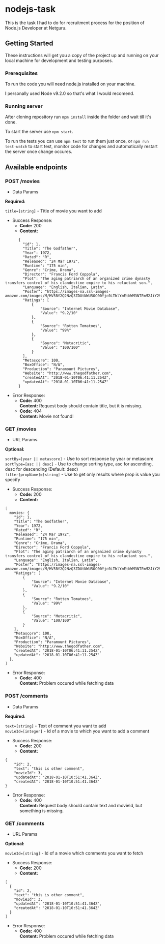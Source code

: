 # nodejs-task
This is the task I had to do for recruitment process for the position of Node.js Developer at Netguru.

## Getting Started
These instructions will get you a copy of the project up and running on your local machine for development and testing purposes.
### Prerequisites
To run the code you will need node.js installed on your machine.

I personally used Node v9.2.0 so that's what I would recomend.
### Running server
After cloning repository run `npm install` inside the folder and wait till it's done.

To start the server use `npm start`.

To run the tests you can use `npm test` to run them just once, or `npm run test-watch` to start test,
monitor code for changes and automatically restart the server once change occures.

## Available endpoints
### POST /movies
* Data Params

**Required:**

`title=[string]` - Title of movie you want to add

* Success Response:
  * **Code:** 200
  * **Content:**
```
      {
        "id": 1,
        "Title": "The Godfather",
        "Year": 1972,
        "Rated": "R",
        "Released": "24 Mar 1972",
        "Runtime": "175 min",
        "Genre": "Crime, Drama",
        "Director": "Francis Ford Coppola",
        "Plot": "The aging patriarch of an organized crime dynasty transfers control of his clandestine empire to his reluctant son.",
        "Language": "English, Italian, Latin",
        "Poster": "https://images-na.ssl-images-amazon.com/images/M/MV5BY2Q2NzQ3ZDUtNWU5OC00Yjc0LThlYmEtNWM3NTFmM2JiY2VhXkEyXkFqcGdeQXVyNzkwMjQ5NzM@._V1_SX300.jpg",
        "Ratings": [
            {
                "Source": "Internet Movie Database",
                "Value": "9.2/10"
            },
            {
                "Source": "Rotten Tomatoes",
                "Value": "99%"
            },
            {
                "Source": "Metacritic",
                "Value": "100/100"
            }
        ],
        "Metascore": 100,
        "BoxOffice": "N/A",
        "Production": "Paramount Pictures",
        "Website": "http://www.thegodfather.com",
        "createdAt": "2018-01-10T06:41:11.254Z",
        "updatedAt": "2018-01-10T06:41:11.254Z"
      }
```
* Error Response:
  * **Code:** 400<br />
    **Content:** Request body should contain title, but it is missing.
  * **Code:** 404<br />
    **Content:** Movie not found!

### GET /movies
* URL Params

**Optional:**

`sortBy=[year || metascore]` - Use to sort response by year or metascore<br />
`sortType=[asc || desc]` - Use to change sorting type, asc for ascending, desc for descending (Default: desc)<br />
`filter[propName]=[string]` - Use to get only results where prop is value you specify

* Success Response:
  * **Code:** 200
  * **Content:**
```
[
  movies: {
    "id": 1,
    "Title": "The Godfather",
    "Year": 1972,
    "Rated": "R",
    "Released": "24 Mar 1972",
    "Runtime": "175 min",
    "Genre": "Crime, Drama",
    "Director": "Francis Ford Coppola",
    "Plot": "The aging patriarch of an organized crime dynasty transfers control of his clandestine empire to his reluctant son.",
    "Language": "English, Italian, Latin",
    "Poster": "https://images-na.ssl-images-amazon.com/images/M/MV5BY2Q2NzQ3ZDUtNWU5OC00Yjc0LThlYmEtNWM3NTFmM2JiY2VhXkEyXkFqcGdeQXVyNzkwMjQ5NzM@._V1_SX300.jpg",
    "Ratings": [
        {
            "Source": "Internet Movie Database",
            "Value": "9.2/10"
        },
        {
            "Source": "Rotten Tomatoes",
            "Value": "99%"
        },
        {
            "Source": "Metacritic",
            "Value": "100/100"
        }
    ],
    "Metascore": 100,
    "BoxOffice": "N/A",
    "Production": "Paramount Pictures",
    "Website": "http://www.thegodfather.com",
    "createdAt": "2018-01-10T06:41:11.254Z",
    "updatedAt": "2018-01-10T06:41:11.254Z"
  },
]
```
* Error Response:
  * **Code:** 400<br />
    **Content:** Problem occured while fetching data
 
### POST /comments
* Data Params

**Required:**

`text=[string]` - Text of comment you want to add<br />
`movieId=[integer]` - Id of a movie to which you want to add a comment

* Success Response:
  * **Code:** 200
  * **Content:**
```
{
    "id": 2,
    "text": "this is other comment",
    "movieId": 3,
    "updatedAt": "2018-01-10T10:51:41.364Z",
    "createdAt": "2018-01-10T10:51:41.364Z"
}
```
* Error Response:
  * **Code:** 400<br />
    **Content:** Request body should contain text and movieId, but something is missing.
    
### GET /comments
* URL Params

**Optional:**

`movieId=[string]` - Id of a movie which comments you want to fetch

* Success Response:
  * **Code:** 200
  * **Content:**
```
[
  {
    "id": 2,
    "text": "this is other comment",
    "movieId": 3,
    "updatedAt": "2018-01-10T10:51:41.364Z",
    "createdAt": "2018-01-10T10:51:41.364Z"
  }
]
```
* Error Response:
  * **Code:** 400<br />
    **Content:** Problem occured while fetching data
